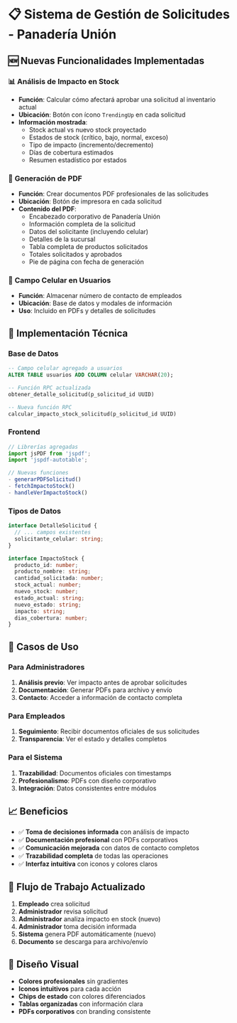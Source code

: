 # 📋 Sistema de Gestión de Solicitudes - Panadería Unión

## 🆕 Nuevas Funcionalidades Implementadas

### 📊 **Análisis de Impacto en Stock**
- **Función**: Calcular cómo afectará aprobar una solicitud al inventario actual
- **Ubicación**: Botón con ícono `TrendingUp` en cada solicitud
- **Información mostrada**:
  - Stock actual vs nuevo stock proyectado
  - Estados de stock (crítico, bajo, normal, exceso)
  - Tipo de impacto (incremento/decremento)
  - Días de cobertura estimados
  - Resumen estadístico por estados

### 📄 **Generación de PDF**
- **Función**: Crear documentos PDF profesionales de las solicitudes
- **Ubicación**: Botón de impresora en cada solicitud
- **Contenido del PDF**:
  - Encabezado corporativo de Panadería Unión
  - Información completa de la solicitud
  - Datos del solicitante (incluyendo celular)
  - Detalles de la sucursal
  - Tabla completa de productos solicitados
  - Totales solicitados y aprobados
  - Pie de página con fecha de generación

### 📱 **Campo Celular en Usuarios**
- **Función**: Almacenar número de contacto de empleados
- **Ubicación**: Base de datos y modales de información
- **Uso**: Incluido en PDFs y detalles de solicitudes

## 🔧 Implementación Técnica

### **Base de Datos**
```sql
-- Campo celular agregado a usuarios
ALTER TABLE usuarios ADD COLUMN celular VARCHAR(20);

-- Función RPC actualizada
obtener_detalle_solicitud(p_solicitud_id UUID)

-- Nueva función RPC
calcular_impacto_stock_solicitud(p_solicitud_id UUID)
```

### **Frontend**
```typescript
// Librerías agregadas
import jsPDF from 'jspdf';
import 'jspdf-autotable';

// Nuevas funciones
- generarPDFSolicitud()
- fetchImpactoStock()
- handleVerImpactoStock()
```

### **Tipos de Datos**
```typescript
interface DetalleSolicitud {
  // ... campos existentes
  solicitante_celular: string;
}

interface ImpactoStock {
  producto_id: number;
  producto_nombre: string;
  cantidad_solicitada: number;
  stock_actual: number;
  nuevo_stock: number;
  estado_actual: string;
  nuevo_estado: string;
  impacto: string;
  dias_cobertura: number;
}
```

## 🎯 Casos de Uso

### **Para Administradores**
1. **Análisis previo**: Ver impacto antes de aprobar solicitudes
2. **Documentación**: Generar PDFs para archivo y envío
3. **Contacto**: Acceder a información de contacto completa

### **Para Empleados**
1. **Seguimiento**: Recibir documentos oficiales de sus solicitudes
2. **Transparencia**: Ver el estado y detalles completos

### **Para el Sistema**
1. **Trazabilidad**: Documentos oficiales con timestamps
2. **Profesionalismo**: PDFs con diseño corporativo
3. **Integración**: Datos consistentes entre módulos

## 📈 Beneficios

- ✅ **Toma de decisiones informada** con análisis de impacto
- ✅ **Documentación profesional** con PDFs corporativos  
- ✅ **Comunicación mejorada** con datos de contacto completos
- ✅ **Trazabilidad completa** de todas las operaciones
- ✅ **Interfaz intuitiva** con iconos y colores claros

## 🔄 Flujo de Trabajo Actualizado

1. **Empleado** crea solicitud
2. **Administrador** revisa solicitud
3. **Administrador** analiza impacto en stock (nuevo)
4. **Administrador** toma decisión informada
5. **Sistema** genera PDF automáticamente (nuevo)
6. **Documento** se descarga para archivo/envío

## 🎨 Diseño Visual

- **Colores profesionales** sin gradientes
- **Iconos intuitivos** para cada acción
- **Chips de estado** con colores diferenciados
- **Tablas organizadas** con información clara
- **PDFs corporativos** con branding consistente 